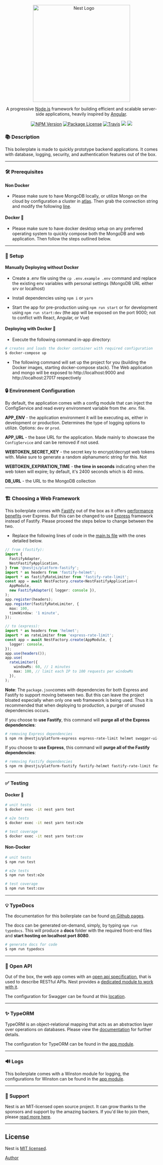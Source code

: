 <p align="center">
  <a href="http://nestjs.com/" target="blank"><img src="https://nestjs.com/img/logo_text.svg" width="320" alt="Nest Logo" /></a>
</p>

[travis-image]: https://api.travis-ci.org/nestjs/nest.svg?branch=master
[travis-url]: https://travis-ci.org/nestjs/nest
[linux-image]: https://img.shields.io/travis/nestjs/nest/master.svg?label=linux
[linux-url]: https://travis-ci.org/nestjs/nest

  <p align="center">A progressive <a href="http://nodejs.org" target="blank">Node.js</a> framework for building efficient and scalable server-side applications, heavily inspired by <a href="https://angular.io" target="blank">Angular</a>.</p>
    <p align="center">
<a href="https://www.npmjs.com/~nestjscore"><img src="https://img.shields.io/npm/v/@nestjs/core.svg" alt="NPM Version" /></a>
<a href="https://www.npmjs.com/~nestjscore"><img src="https://img.shields.io/npm/l/@nestjs/core.svg" alt="Package License" /></a>
<a href="https://travis-ci.org/msanvarov/nest-rest-mongo-boilerplate"><img src="https://travis-ci.org/msanvarov/nest-rest-mongo-boilerplate.svg?branch=master" alt="Travis" /></a>
<a href="https://paypal.me/kamilmysliwiec"><img src="https://img.shields.io/badge/Donate-PayPal-dc3d53.svg"/></a>
<a href="https://twitter.com/nestframework"><img src="https://img.shields.io/twitter/follow/nestframework.svg?style=social&label=Follow"></a>
</p>
  <!--[![Backers on Open Collective](https://opencollective.com/nest/backers/badge.svg)](https://opencollective.com/nest#backer)
  [![Sponsors on Open Collective](https://opencollective.com/nest/sponsors/badge.svg)](https://opencollective.com/nest#sponsor)-->
    
### 📚 Description

This boilerplate is made to quickly prototype backend applications. It comes with database, logging, security, and authentication features out of the box.

---

### 🛠️ Prerequisites

#### Non Docker

- Please make sure to have MongoDB locally, or utilize Mongo on the cloud by configuration a cluster in [atlas](https://www.mongodb.com/cloud/atlas). Then grab the connection string and modify the following [line](https://github.com/msanvarov/nest-rest-mongo-boilerplate/blob/master/.env.example#L10).

#### Docker 🐳

- Please make sure to have docker desktop setup on any preferred operating system to quickly compose both the MongoDB and web application. Then follow the steps outlined below.

---

### 🚀 Setup

#### Manually Deploying without Docker

- Create a .env file using the `cp .env.example .env` command and replace the existing env variables with personal settings (MongoDB URL either srv or localhost)

- Install dependencies using `npm i` or `yarn`

- Start the app for pre-production using `npm run start` or for development using `npm run start:dev` (the app will be exposed on the port 9000; not to conflict with React, Angular, or Vue)

#### Deploying with Docker 🐳

- Execute the following command in-app directory:

```bash
# creates and loads the docker container with required configuration
$ docker-compose up
```

- The following command will set up the project for you (building the Docker images, starting docker-compose stack). The Web application and mongo will be exposed to http://localhost:9000 and http://localhost:27017 respectively

### 🔒 Environment Configuration

By default, the application comes with a config module that can inject the ConfigService and read every environment variable from the .env. file.

**APP_ENV** - the application environment it will be executing as, either in development or production. Determines the type of logging options to utilize. Options: `dev` or `prod`. 

**APP_URL** - the base URL for the application. Made mainly to showcase the `ConfigService` and can be removed if not used.

**WEBTOKEN_SECRET_KEY** - the secret key to encrypt/decrypt web tokens with. Make sure to generate a random alphanumeric string for this. Not 

**WEBTOKEN_EXPIRATION_TIME** - **the time in seconds** indicating when the web token will expire; by default, it's 2400 seconds which is 40 mins.

**DB_URL** - the URL to the MongoDB collection

---

### 🏗 Choosing a Web Framework

This boilerplate comes with [Fastify](https://github.com/fastify/fastify) out of the box as it offers [performance benefits](https://github.com/nestjs/nest/blob/master/benchmarks/all_output.txt) over Express. But this can be changed to use [Express](https://expressjs.com/) framework instead of Fastify. Please proceed the steps below to change between the two.

- Replace the following lines of code in the [main.ts file](https://github.com/msanvarov/nest-rest-mongo-boilerplate/blob/master/src/main.ts) with the ones detailed below.

```ts
// from (fastify):
import {
  FastifyAdapter,
  NestFastifyApplication,
} from '@nestjs/platform-fastify';
import * as headers from 'fastify-helmet';
import * as fastifyRateLimiter from 'fastify-rate-limit';
const app = await NestFactory.create<NestFastifyApplication>(
  AppModule,
  new FastifyAdapter({ logger: console }),
);
app.register(headers);
app.register(fastifyRateLimiter, {
  max: 100,
  timeWindow: '1 minute',
});

// to (express):
import * as headers from 'helmet';
import * as rateLimiter from 'express-rate-limit';
const app = await NestFactory.create(AppModule, {
  logger: console,
});
app.use(headers());
app.use(
  rateLimiter({
    windowMs: 60, // 1 minutes
    max: 100, // limit each IP to 100 requests per windowMs
  }),
);
```

**Note**: The `package.json`comes with dependencies for both Express and Fastify to support moving between two. But this can leave the project bloated especially when only one web framework is being used. Thus it is recommended that when deploying to production, a purger of unused dependencies occurs. 

If you choose to **use Fastify**, this command will **purge all of the Express dependencies**:

```bash
# removing Express dependencies
$ npm rm @nestjs/platform-express express-rate-limit helmet swagger-ui-express @types/express --save
```

If you choose to **use Express**, this command will **purge all of the Fastify dependencies**:

```bash
# removing Fastify dependencies
$ npm rm @nestjs/platform-fastify fastify-helmet fastify-rate-limit fastify-swagger --save
```

---

### ✅ Testing

#### Docker 🐳

```bash
# unit tests
$ docker exec -it nest yarn test

# e2e tests
$ docker exec -it nest yarn test:e2e

# test coverage
$ docker exec -it nest yarn test:cov
```

#### Non-Docker

```bash
# unit tests
$ npm run test

# e2e tests
$ npm run test:e2e

# test coverage
$ npm run test:cov
```

---

### 💡 TypeDocs

The documentation for this boilerplate can be found [on Github pages](https://msanvarov.github.io/nest-rest-mongo-boilerplate/).

The docs can be generated on-demand, simply, by typing `npm run typedocs`. This will produce a **docs** folder with the required front-end files and **start hosting on localhost port 8080**.

```bash
# generate docs for code
$ npm run typedocs
```

---

### 📝 Open API

Out of the box, the web app comes with an [open api specification](https://swagger.io/specification/), that is used to describe RESTful APIs. Nest provides a [dedicated module to work with it](https://docs.nestjs.com/recipes/swagger).

The configuration for Swagger can be found at this [location](https://github.com/msanvarov/nest-rest-mongo-boilerplate/tree/master/src/swagger).

---

### ✨ TypeORM

TypeORM is an object-relational mapping that acts as an abstraction layer over operations on databases. Please view the [documentation](https://typeorm.io/#/) for further details.

The configuration for TypeORM can be found in the [app module](https://github.com/msanvarov/nest-rest-typeorm-boilerplate/blob/master/src/modules/app/app.module.ts#L17).

---

### 🔊 Logs

This boilerplate comes with a Winston module for logging, the configurations for Winston can be found in the [app module](https://github.com/msanvarov/nest-rest-mongo-boilerplate/blob/master/src/modules/main/app.module.ts#L24).

---

### 👥 Support

Nest is an MIT-licensed open source project. It can grow thanks to the sponsors and support by the amazing backers. If you'd like to join them, please [read more here](https://docs.nestjs.com/support).

---

## License

Nest is [MIT licensed](LICENSE).

[Author](https://msanvarov.github.io/personal-portfolio/)
